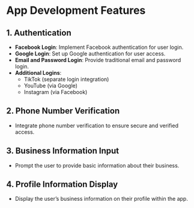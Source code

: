 # App Development Features

## 1. Authentication

- **Facebook Login**: Implement Facebook authentication for user login.
- **Google Login**: Set up Google authentication for user access.
- **Email and Password Login**: Provide traditional email and password login.
- **Additional Logins**:
  - TikTok (separate login integration)
  - YouTube (via Google)
  - Instagram (via Facebook)

## 2. Phone Number Verification

- Integrate phone number verification to ensure secure and verified access.

## 3. Business Information Input

- Prompt the user to provide basic information about their business.

## 4. Profile Information Display

- Display the user’s business information on their profile within the app.
